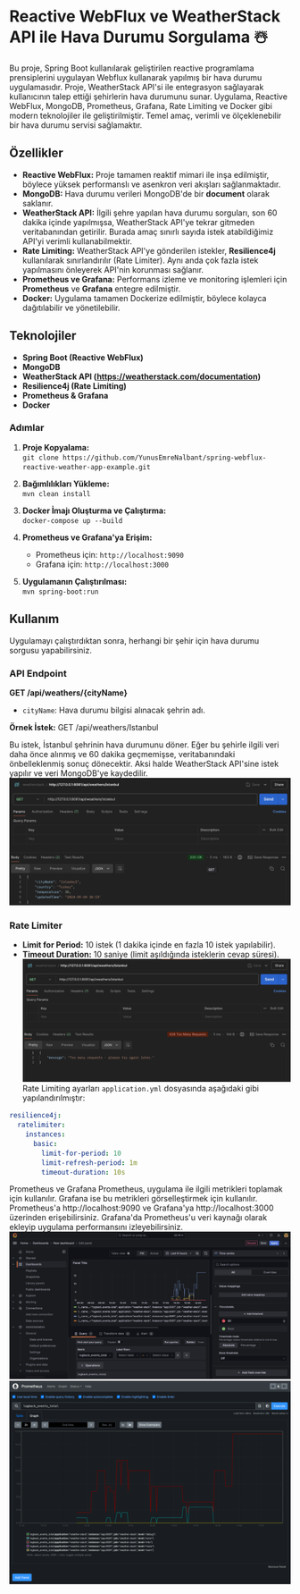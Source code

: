 # Reactive WebFlux ve WeatherStack API ile Hava Durumu Sorgulama ☃️

Bu proje, Spring Boot kullanılarak geliştirilen reactive programlama prensiplerini uygulayan Webflux kullanarak yapılmış bir hava durumu uygulamasıdır. Proje, WeatherStack API'si ile entegrasyon sağlayarak kullanıcının talep ettiği şehirlerin hava durumunu sunar.
Uygulama, Reactive WebFlux, MongoDB, Prometheus, Grafana, Rate Limiting ve Docker gibi modern teknolojiler ile geliştirilmiştir.
Temel amaç, verimli ve ölçeklenebilir bir hava durumu servisi sağlamaktır.

## Özellikler

- **Reactive WebFlux:** Proje tamamen reaktif mimari ile inşa edilmiştir, böylece yüksek performanslı ve asenkron veri akışları sağlanmaktadır.
- **MongoDB:** Hava durumu verileri MongoDB'de bir **document** olarak saklanır.
- **WeatherStack API:** İlgili şehre yapılan hava durumu sorguları, son 60 dakika içinde yapılmışsa, WeatherStack API'ye tekrar gitmeden veritabanından getirilir. Burada amaç sınırlı sayıda istek atabildiğimiz API'yi verimli kullanabilmektir.
- **Rate Limiting:** WeatherStack API'ye gönderilen istekler, **Resilience4j** kullanılarak sınırlandırılır (Rate Limiter). Aynı anda çok fazla istek yapılmasını önleyerek API'nin korunması sağlanır.
- **Prometheus ve Grafana:** Performans izleme ve monitoring işlemleri için **Prometheus** ve **Grafana** entegre edilmiştir.
- **Docker:** Uygulama tamamen Dockerize edilmiştir, böylece kolayca dağıtılabilir ve yönetilebilir.

## Teknolojiler

- **Spring Boot (Reactive WebFlux)**
- **MongoDB**
- **WeatherStack API (https://weatherstack.com/documentation)**
- **Resilience4j (Rate Limiting)**
- **Prometheus & Grafana**
- **Docker**

### Adımlar

1. **Proje Kopyalama:**  
   `git clone https://github.com/YunusEmreNalbant/spring-webflux-reactive-weather-app-example.git`

2. **Bağımlılıkları Yükleme:**  
   `mvn clean install`

3. **Docker İmajı Oluşturma ve Çalıştırma:**  
   `docker-compose up --build`

4. **Prometheus ve Grafana'ya Erişim:**
    - Prometheus için: `http://localhost:9090`
    - Grafana için: `http://localhost:3000`

5. **Uygulamanın Çalıştırılması:**  
   `mvn spring-boot:run`


## Kullanım

Uygulamayı çalıştırdıktan sonra, herhangi bir şehir için hava durumu sorgusu yapabilirsiniz.

### API Endpoint

**GET /api/weathers/{cityName}**
- `cityName`: Hava durumu bilgisi alınacak şehrin adı.

**Örnek İstek:**
GET /api/weathers/Istanbul


Bu istek, İstanbul şehrinin hava durumunu döner. Eğer bu şehirle ilgili veri daha önce alınmış ve 60 dakika geçmemişse, veritabanındaki önbelleklenmiş sonuç dönecektir. Aksi halde WeatherStack API'sine istek yapılır ve veri MongoDB'ye kaydedilir.
![1.png](screnshoots/1.png)

### Rate Limiter

- **Limit for Period:** 10 istek (1 dakika içinde en fazla 10 istek yapılabilir).
- **Timeout Duration:** 10 saniye (limit aşıldığında isteklerin cevap süresi).
  ![4.png](screnshoots/4.png)
Rate Limiting ayarları `application.yml` dosyasında aşağıdaki gibi yapılandırılmıştır:

```yaml
resilience4j:
  ratelimiter:
    instances:
      basic:
        limit-for-period: 10
        limit-refresh-period: 1m
        timeout-duration: 10s
```

Prometheus ve Grafana
Prometheus, uygulama ile ilgili metrikleri toplamak için kullanılır. Grafana ise bu metrikleri görselleştirmek için kullanılır. Prometheus'a http://localhost:9090 ve Grafana'ya http://localhost:3000 üzerinden erişebilirsiniz.
Grafana'da Prometheus'u veri kaynağı olarak ekleyip uygulama performansını izleyebilirsiniz.
![3.png](screnshoots/3.png)
![5.png](screnshoots/5.png)